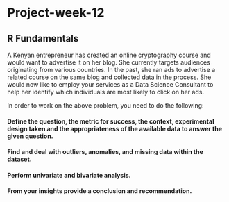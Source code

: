 # Project-week-12

## R Fundamentals

A Kenyan entrepreneur has created an online cryptography course and would want to advertise it on her blog. She currently targets audiences originating from various countries. In the past, she ran ads to advertise a related course on the same blog and collected data in the process. She would now like to employ your services as a Data Science Consultant to help her identify which individuals are most likely to click on her ads. 

In order to work on the above problem, you need to do the following:

#### Define the question, the metric for success, the context, experimental design taken and the appropriateness of the available data to answer the given question.
#### Find and deal with outliers, anomalies, and missing data within the dataset.
#### Perform  univariate and bivariate analysis.
#### From your insights provide a conclusion and recommendation.
